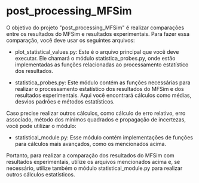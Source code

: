 # post_processing_MFSim

O objetivo do projeto "post_processing_MFSim" é realizar comparações entre os resultados do MFSim e resultados experimentais. Para fazer essa comparação, você deve usar os seguintes arquivos:

- plot_statistical_values.py: Este é o arquivo principal que você deve executar. Ele chamará o módulo statistica_probes.py, onde estão implementadas as funções relacionadas ao processamento estatístico dos resultados.

- statistica_probes.py: Este módulo contém as funções necessárias para realizar o processamento estatístico dos resultados do MFSim e dos resultados experimentais. Aqui você encontrará cálculos como médias, desvios padrões e métodos estatísticos.

Caso precise realizar outros cálculos, como cálculo de erro relativo, erro associado, método dos mínimos quadrados e propagação de incertezas, você pode utilizar o módulo:

- statistical_module.py: Esse módulo contém implementações de funções para cálculos mais avançados, como os mencionados acima.

Portanto, para realizar a comparação dos resultados do MFSim com resultados experimentais, utilize os arquivos mencionados acima e, se necessário, utilize também o módulo statistical_module.py para realizar outros cálculos estatísticos.